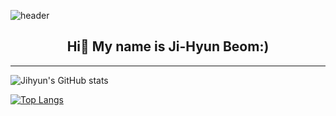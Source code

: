 ![header](https://capsule-render.vercel.app/api?type=waving&color=gradient&customColorList=4&height=300&section=header&text=Welcome&fontSize=90)
<div align="center">
   <h2>Hi👋 My name is Ji-Hyun Beom:)</h2>
</div>
<hr/>
  


![Jihyun's GitHub stats](https://github-readme-stats.vercel.app/api?username=Beomjihyun&show_icons=true&theme=onedark) 

[![Top Langs](https://github-readme-stats.vercel.app/api/top-langs/?username=Beomjihyun&layout=donut-vertical)](https://github.com/Beomjihyun/github-readme-stats)






<!--
**Beomjihyun/Beomjihyun** is a ✨ _special_ ✨ repository because its `README.md` (this file) appears on your GitHub profile.

Here are some ideas to get you started:

- 🔭 I’m currently working on ...
- 🌱 I’m currently learning ...
- 👯 I’m looking to collaborate on ...
- 🤔 I’m looking for help with ...
- 💬 Ask me about ...
- 📫 How to reach me: ...
- 😄 Pronouns: ...
- ⚡ Fun fact: ...
-->
